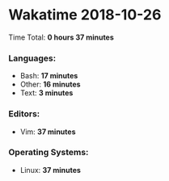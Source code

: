 # Wakatime 2018-10-26

Time Total: **0 hours 37 minutes**

### Languages:
- Bash: **17 minutes** 
- Other: **16 minutes** 
- Text: **3 minutes** 

### Editors:
- Vim: **37 minutes** 

### Operating Systems:
- Linux: **37 minutes** 

